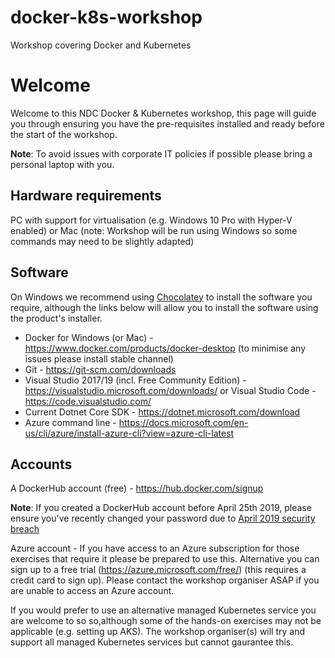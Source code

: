 # docker-k8s-workshop
Workshop covering Docker and Kubernetes

# Welcome

Welcome to this NDC Docker & Kubernetes workshop, this page will guide you through ensuring you have the pre-requisites installed and ready before the start of the workshop.

**Note**: To avoid issues with corporate IT policies if possible please bring a personal laptop with you.

## Hardware requirements

PC with support for virtualisation (e.g. Windows 10 Pro with Hyper-V enabled)
or
Mac (note: Workshop will be run using Windows so some commands may need to be slightly adapted)

## Software

On Windows we recommend using [Chocolatey](https://chocolatey.org/install) to install the software you require, although the links below will allow you to install the software using the product's installer.

* Docker for Windows (or Mac) - https://www.docker.com/products/docker-desktop (to minimise any issues please install stable channel)
* Git - https://git-scm.com/downloads
* Visual Studio 2017/19 (incl. Free Community Edition) - https://visualstudio.microsoft.com/downloads/ or Visual Studio Code - https://code.visualstudio.com/ 
* Current Dotnet Core SDK - https://dotnet.microsoft.com/download
* Azure command line - https://docs.microsoft.com/en-us/cli/azure/install-azure-cli?view=azure-cli-latest
  
## Accounts

A DockerHub account (free) - https://hub.docker.com/signup 

**Note**: If you  created a DockerHub account before April 25th 2019, please ensure you've recently changed your password due to [April 2019 security breach](https://success.docker.com/article/docker-hub-user-notification)

Azure account - If you have access to an Azure subscription for those exercises that require it please be prepared to use this. Alternative you can sign up to a free trial (https://azure.microsoft.com/free/) (this requires a credit card to sign up). Please contact the workshop organiser ASAP if you are unable to access an Azure account.

If you would prefer to use an alternative managed Kubernetes service you are welcome to so so,although some of the hands-on exercises may not be applicable (e.g. setting up AKS). The workshop organiser(s) will try and support all managed Kubernetes services but cannot gaurantee this.

